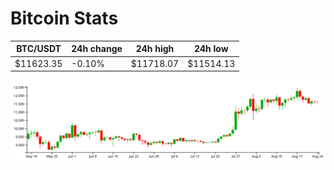 # Bitcoin Stats

BTC/USDT|24h change|24h high|24h low|
|---|---|---|---|
|$11623.35|-0.10%|$11718.07|$11514.13|

<img src="./chart.svg">
